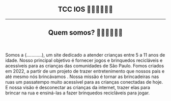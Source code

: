 <h2 align = "center">TCC IOS 👨🏽‍💻👩🏽‍💻</h2>
<hr>
<h2 align = "center">Quem somos? 🤷🏽‍♂️🤷🏽‍♀️</h2>
<br>
<p>
Somos a (............), um site dedicado a atender crianças entre 5 a 11 anos de idade. Nosso principal objetivo é fornecer jogos e brinquedos recicláveis e acessíveis para as crianças das comunidades de São Paulo.
 Fomos criados em 2022, a partir de um projeto de trazer entretenimento que nossos pais e até mesmo nós brincávamos .
Nossa missão é tornar as brincadeiras nas ruas um passatempo muito acessível para as crianças conectadas de hoje.
E nossa visão é desconectar as crianças da internet, trazer elas para brincar na rua e ensiná-las a fazer brinquedos recicláveis para jogar.

</p>

<h2 align = "center> O que fazemos? </h2>
<br>
<p>
Realizamos eventos e projetos em  comunidades centradas na criança, mas os pais podem ajudar doando e se envolvendo. 
Nossos brinquedos são feitos de materiais reciclados para ajudar a proteger o meio ambiente. 
Temos brincadeiras para todas as idades, mas nossa base é para crianças de 5 a 11 anos. Durante a atividade, vamos ensinar pular corda, amarelinha, correr e muito mais.
</p>
